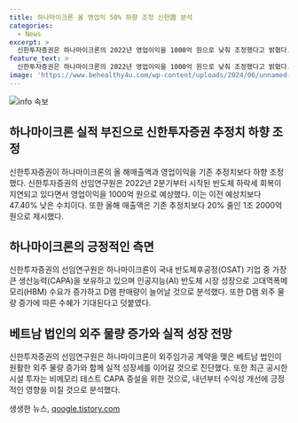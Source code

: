 ```yaml
---
title: 하나마이크론 올 영업익 50% 하향 조정 신한證 분석
categories:
  - News
excerpt: >
  신한투자증권은 하나마이크론의 2022년 영업이익을 1000억 원으로 낮춰 조정했다고 밝혔다. 올해 매출액과 영업이익은 기존 추정치보다 낮아질 것으로 전망했으며, 이는 반도체 하락세 회복이 지연되고 인공지능 반도체 시장 성장으로 HBM 수요가 증가함에 따른 D램 판매량 증가에 주목했다. 더불어, 베트남 법인과의 외주 임가공 계약을 통해 실적 성장을 예상하고 있으며, 시설 투자로 인한 수익성 개선에도 긍정적인 영향이 있을 것으로 전망했다.
feature_text: >
  신한투자증권은 하나마이크론의 2022년 영업이익을 1000억 원으로 낮춰 조정했다고 밝혔다. 올해 매출액과 영업이익은 기존 추정치보다 낮아질 것으로 전망했으며, 이는 반도체 하락세 회복이 지연되고 인공지능 반도체 시장 성장으로 HBM 수요가 증가함에 따른 D램 판매량 증가에 주목했다. 더불어, 베트남 법인과의 외주 임가공 계약을 통해 실적 성장을 예상하고 있으며, 시설 투자로 인한 수익성 개선에도 긍정적인 영향이 있을 것으로 전망했다.
image: 'https://www.behealthy4u.com/wp-content/uploads/2024/06/unnamed-file.png'
---
```


<p><img src="https://www.behealthy4u.com/wp-content/uploads/2024/06/unnamed-file.png" alt="info 속보" /></p>

<h2 data-ke-size="size26">하나마이크론 실적 부진으로 신한투자증권 추정치 하향 조정</h2>

<p>신한투자증권이 하나마이크론의 올 해매출액과 영업이익을 기존 추정치보다 하향 조정했다. 신한투자증권의 선임연구원은 2022년 2분기부터 시작된 반도체 하락세 회복이 지연되고 있다면서 영업이익을 1000억 원으로 예상했다. 이는 이전 예상치보다 47.40% 낮은 수치이다. 또한 올해 매출액은 기존 추정치보다 20% 줄인 1조 2000억 원으로 제시했다.</p>

<p data-ke-size="size16"></p>

<h2 data-ke-size="size24">하나마이크론의 긍정적인 측면</h2>

<p>신한투자증권의 선임연구원은 하나마이크론이 국내 반도체후공정(OSAT) 기업 중 가장 큰 생산능력(CAPA)을 보유하고 있으며 인공지능(AI) 반도체 시장 성장으로 고대역폭메모리(HBM) 수요가 증가하고 D램 판매량이 늘어날 것으로 분석했다. 또한 D램 외주 물량 증가에 따른 수혜가 기대된다고 덧붙였다.</p>

<p data-ke-size="size16"></p>

<h2 data-ke-size="size24">베트남 법인의 외주 물량 증가와 실적 성장 전망</h2>

<p>신한투자증권의 선임연구원은 하나마이크론이 외주임가공 계약을 맺은 베트남 법인이 원활한 외주 물량 증가와 함께 실적 성장세를 이어갈 것으로 진단했다. 또한 최근 공시한 시설 투자는 비메모리 테스트 CAPA 증설을 위한 것으로, 내년부터 수익성 개선에 긍정적인 영향을 미칠 것으로 분석했다.</p>
생생한 뉴스, <a href="https://qoogle.tistory.com" rel="dofollow">qoogle.tistory.com</a>


